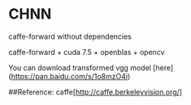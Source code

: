 # CHNN
caffe-forward without dependencies

caffe-forward + cuda 7.5 + openblas + opencv

You can download transformed vgg model [here] (https://pan.baidu.com/s/1o8mzO4i)


##Reference:
caffe[http://caffe.berkeleyvision.org/]
